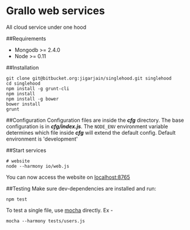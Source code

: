 # Grallo web services
All cloud service under one hood

##Requirements
- Mongodb >= 2.4.0
- Node >= 0.11

##Installation

    git clone git@bitbucket.org:jigarjain/singlehood.git singlehood
    cd singlehood
    npm install -g grunt-cli
    npm install
    npm install -g bower
    bower install
    grunt

##Configuration
Configuration files are inside the ***cfg*** directory. The base configuration
is in ***cfg/index.js***. The `NODE_ENV` environment variable determines which
file inside ***cfg*** will extend the default config. Default environment is
'development'


##Start services

    # website
    node --harmony io/web.js

You can now access the website on [localhost:8765](http://localhost:8765)


##Testing
Make sure dev-dependencies are installed and run:

    npm test

To test a single file, use [mocha](http://visionmedia.github.io/mocha/) directly. Ex -

    mocha --harmony tests/users.js

